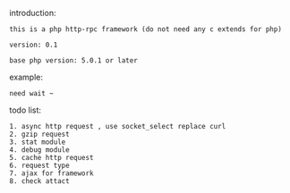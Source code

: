 introduction:
	
	this is a php http-rpc framework (do not need any c extends for php)

	version: 0.1

	base php version: 5.0.1 or later

example:
	
	need wait ~

todo list:
	
	1. async http request , use socket_select replace curl
	2. gzip request
	3. stat module
	4. debug module
	5. cache http request
	6. request type 
	7. ajax for framework
	8. check attact

